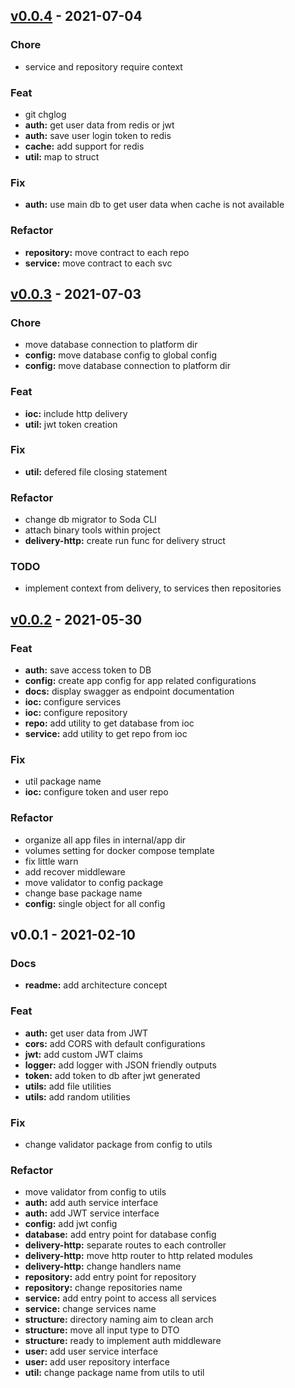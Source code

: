 <a name="v0.0.4"></a>
## [v0.0.4] - 2021-07-04
### Chore
- service and repository require context

### Feat
- git chglog
- **auth:** get user data from redis or jwt
- **auth:** save user login token to redis
- **cache:** add support for redis
- **util:** map to struct

### Fix
- **auth:** use main db to get user data when cache is not available

### Refactor
- **repository:** move contract to each repo
- **service:** move contract to each svc


<a name="v0.0.3"></a>
## [v0.0.3] - 2021-07-03
### Chore
- move database connection to platform dir
- **config:** move database config to global config
- **config:** move database connection to platform dir

### Feat
- **ioc:** include http delivery
- **util:** jwt token creation

### Fix
- **util:** defered file closing statement

### Refactor
- change db migrator to Soda CLI
- attach binary tools within project
- **delivery-http:** create run func for delivery struct

### TODO
- implement context from delivery, to services then repositories


<a name="v0.0.2"></a>
## [v0.0.2] - 2021-05-30
### Feat
- **auth:** save access token to DB
- **config:** create app config for app related configurations
- **docs:** display swagger as endpoint documentation
- **ioc:** configure services
- **ioc:** configure repository
- **repo:** add utility to get database from ioc
- **service:** add utility to get repo from ioc

### Fix
- util package name
- **ioc:** configure token and user repo

### Refactor
- organize all app files in internal/app dir
- volumes setting for docker compose template
- fix little warn
- add recover middleware
- move validator to config package
- change base package name
- **config:** single object for all config


<a name="v0.0.1"></a>
## v0.0.1 - 2021-02-10
### Docs
- **readme:** add architecture concept

### Feat
- **auth:** get user data from  JWT
- **cors:** add CORS with default configurations
- **jwt:** add custom JWT claims
- **logger:** add logger with JSON friendly outputs
- **token:** add token to db after jwt generated
- **utils:** add file utilities
- **utils:** add random utilities

### Fix
- change validator package from config to utils

### Refactor
- move validator from config to utils
- **auth:** add auth service interface
- **auth:** add JWT service interface
- **config:** add jwt config
- **database:** add entry point for database config
- **delivery-http:** separate routes to each controller
- **delivery-http:** move http router to http related modules
- **delivery-http:** change handlers name
- **repository:** add entry point for repository
- **repository:** change repositories name
- **service:** add entry point to access all services
- **service:** change services name
- **structure:** directory naming aim to clean arch
- **structure:** move all input type to DTO
- **structure:** ready to implement auth middleware
- **user:** add user service interface
- **user:** add user repository interface
- **util:** change package name from utils to util


[Unreleased]: https://github.com/hadihammurabi/belajar-go-rest-api/compare/v0.0.4...HEAD
[v0.0.4]: https://github.com/hadihammurabi/belajar-go-rest-api/compare/v0.0.3...v0.0.4
[v0.0.3]: https://github.com/hadihammurabi/belajar-go-rest-api/compare/v0.0.2...v0.0.3
[v0.0.2]: https://github.com/hadihammurabi/belajar-go-rest-api/compare/v0.0.1...v0.0.2
